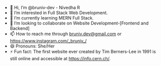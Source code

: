- 👋 Hi, I’m @bruniv-dev - Nivedha R
- 👀 I’m interested in Full Stack Web Development.
- 🌱 I’m currently learning MERN Full Stack.
- 💞️ I’m looking to collaborate on Website Development-[Frontend and Backend]
- 📫 How to reach me through bruniv.dev@gmail.com or https://www.instagram.com/_bruniv_/
- 😄 Pronouns: She/Her
- ⚡ Fun fact: The first website ever created by Tim Berners-Lee in 1991 is still online and accessible at https://info.cern.ch/. 
<!---
bruniv-dev/bruniv-dev is a ✨ special ✨ repository because its `README.md` (this file) appears on your GitHub profile.
You can click the Preview link to take a look at your changes.
--->

